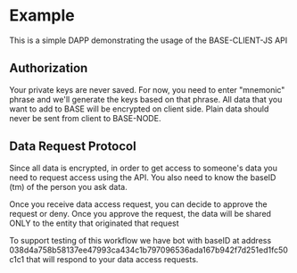 # Example
This is a simple DAPP demonstrating the usage of the BASE-CLIENT-JS API

## Authorization
Your private keys are never saved. For now, you need to enter "mnemonic" phrase and we'll generate the keys based on that phrase. All data that you want to add to BASE will be encrypted on client side. Plain data should never be sent from client to BASE-NODE.

## Data Request Protocol
Since all data is encrypted, in order to get access to someone's data you need to request access using the API. You also need to know the baseID (tm) of the person you ask data.

Once you receive data access request, you can decide to approve the request or deny. Once you approve the request, the data will be shared ONLY to the entity that originated that request

To support testing of this workflow we have bot with baseID at address 038d4a758b58137ee47993ca434c1b797096536ada167b942f7d251ed1fc50c1c1 that will respond to your data access requests.



